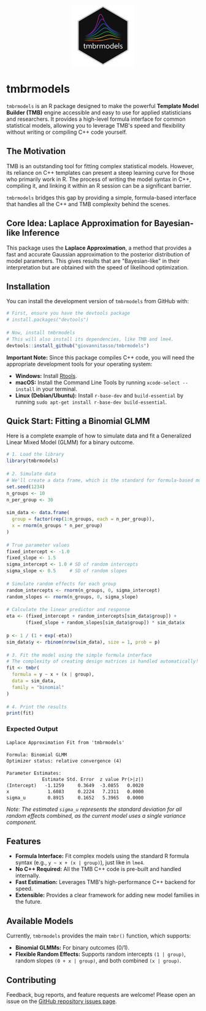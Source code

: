 <p align="center">
  <img src="man/figures/tmbrmodelslogo.png" height="160" />
</p>

# tmbrmodels

`tmbrmodels` is an R package designed to make the powerful **Template Model Builder (TMB)** engine accessible and easy to use for applied statisticians and researchers. It provides a high-level formula interface for common statistical models, allowing you to leverage TMB's speed and flexibility without writing or compiling C++ code yourself.


## The Motivation

TMB is an outstanding tool for fitting complex statistical models. However, its reliance on C++ templates can present a steep learning curve for those who primarily work in R. The process of writing the model syntax in C++, compiling it, and linking it within an R session can be a significant barrier.

`tmbrmodels` bridges this gap by providing a simple, formula-based interface that handles all the C++ and TMB complexity behind the scenes.


## Core Idea: Laplace Approximation for Bayesian-like Inference

This package uses the **Laplace Approximation**, a method that provides a fast and accurate Gaussian approximation to the posterior distribution of model parameters. This gives results that are "Bayesian-like" in their interpretation but are obtained with the speed of likelihood optimization. 


## Installation

You can install the development version of `tmbrmodels` from GitHub with:

```r
# First, ensure you have the devtools package
# install.packages("devtools")

# Now, install tmbrmodels
# This will also install its dependencies, like TMB and lme4.
devtools::install_github("giovannitasso/tmbrmodels")

```

**Important Note:** Since this package compiles C++ code, you will need the appropriate development tools for your operating system:
* **Windows:** Install [Rtools](https://cran.r-project.org/bin/windows/Rtools/).
* **macOS:** Install the Command Line Tools by running `xcode-select --install` in your terminal.
* **Linux (Debian/Ubuntu):** Install `r-base-dev` and `build-essential` by running `sudo apt-get install r-base-dev build-essential`.

## Quick Start: Fitting a Binomial GLMM

Here is a complete example of how to simulate data and fit a Generalized Linear Mixed Model (GLMM) for a binary outcome.

```r
# 1. Load the library
library(tmbrmodels)

# 2. Simulate data
# We'll create a data frame, which is the standard for formula-based modeling in R.
set.seed(1234)
n_groups <- 10
n_per_group <- 30

sim_data <- data.frame(
  group = factor(rep(1:n_groups, each = n_per_group)),
  x = rnorm(n_groups * n_per_group)
)

# True parameter values
fixed_intercept <- -1.0
fixed_slope <- 1.5
sigma_intercept <- 1.0 # SD of random intercepts
sigma_slope <- 0.5     # SD of random slopes

# Simulate random effects for each group
random_intercepts <- rnorm(n_groups, 0, sigma_intercept)
random_slopes <- rnorm(n_groups, 0, sigma_slope)

# Calculate the linear predictor and response
eta <- (fixed_intercept + random_intercepts[sim_data$group]) + 
       (fixed_slope + random_slopes[sim_data$group]) * sim_data$x
       
p <- 1 / (1 + exp(-eta))
sim_data$y <- rbinom(nrow(sim_data), size = 1, prob = p)

# 3. Fit the model using the simple formula interface
# The complexity of creating design matrices is handled automatically!
fit <- tmbr(
  formula = y ~ x + (x | group), 
  data = sim_data,
  family = "binomial"
)

# 4. Print the results
print(fit)

```

### Expected Output

```
Laplace Approximation Fit from 'tmbrmodels'

Formula: Binomial GLMM
Optimizer status: relative convergence (4) 

Parameter Estimates:
             Estimate Std. Error  z value Pr(>|z|)
(Intercept)   -1.1259     0.3649  -3.0855   0.0020
x              1.6083     0.2224   7.2311   0.0000
sigma_u        0.8915     0.1652   5.3965   0.0000
```
*Note: The estimated `sigma_u` represents the standard deviation for all random effects combined, as the current model uses a single variance component.*


## Features

* **Formula Interface:** Fit complex models using the standard R formula syntax (e.g., `y ~ x + (x | group)`), just like in `lme4`.
* **No C++ Required:** All the TMB C++ code is pre-built and handled internally.
* **Fast Estimation:** Leverages TMB's high-performance C++ backend for speed.
* **Extensible:** Provides a clear framework for adding new model families in the future.


## Available Models

Currently, `tmbrmodels` provides the main `tmbr()` function, which supports:

* **Binomial GLMMs:** For binary outcomes (0/1).
* **Flexible Random Effects:** Supports random intercepts `(1 | group)`, random slopes `(0 + x | group)`, and both combined `(x | group)`.


## Contributing

Feedback, bug reports, and feature requests are welcome! Please open an issue on the [GitHub repository issues page](https://github.com/giovannitasso/tmbrmodels/issues).



